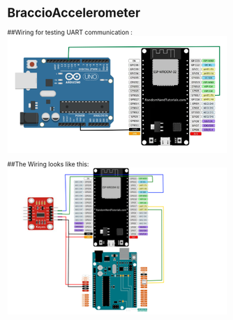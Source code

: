 # BraccioAccelerometer

##Wiring for testing UART communication :
![Wiring diagram](SerialUARTArdfuino_ESP32.png)

##The Wiring looks like this: 
![Wiring diagram](ADXL345_ESP32_Arduino_Wiring.png)
